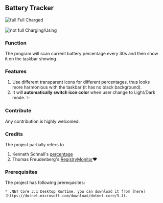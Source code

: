 ﻿## Battery Tracker
![full](https://raw.githubusercontent.com/myfix16/BatteryTrackerWinform/master/showcase1.png) Full Charged <br></br>
![not full](https://github.com/myfix16/BatteryTrackerWinform/raw/master/showcase2.png) Charging/Using
### Function
The program will scan current battery percentage every 30s and then show it on the taskbar showing .
### Features
1. Use different transparent icons for different percentages, thus looks more harmonious with the taskbar (it has no black background).
2. It will **automatically switch icon color** when user change to Light/Dark mode. ✨
### Contribute
Any contribution is highly welcomed.
### Credits
The project partially refers to
1. Kenneth Schnall's [percentage](https://github.com/kas/percentage)
2. Thomas Freudenberg's [RegistryMonitor](https://www.codeproject.com/Articles/4502/RegistryMonitor-a-NET-wrapper-class-for-RegNotifyC)❤
### Prerequisites
The project has following prerequisites:

	* .NET Core 3.1 Desktop Runtime, you can download it from [here](https://dotnet.microsoft.com/download/dotnet-core/3.1).
